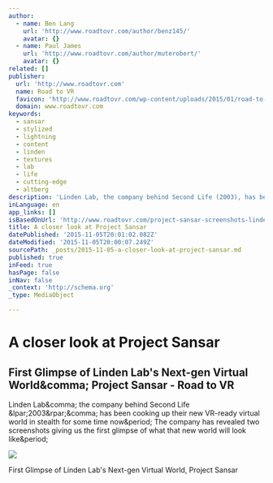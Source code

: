 ```yaml
---
author:
  - name: Ben Lang
    url: 'http://www.roadtovr.com/author/benz145/'
    avatar: {}
  - name: Paul James
    url: 'http://www.roadtovr.com/author/muterobert/'
    avatar: {}
related: []
publisher:
  url: 'http://www.roadtovr.com'
  name: Road to VR
  favicon: 'http://www.roadtovr.com/wp-content/uploads/2015/01/road-to-vr-logo-for-social-media-54aabc8av1_site_icon-150x150.png'
  domain: www.roadtovr.com
keywords:
  - sansar
  - stylized
  - lightning
  - content
  - linden
  - textures
  - lab
  - life
  - cutting-edge
  - altberg
description: 'Linden Lab, the company behind Second Life (2003), has been cooking up their new VR-ready virtual world in stealth for some time now. The company has revealed two screenshots giving us the first glimpse of what that new world will look like.'
inLanguage: en
app_links: []
isBasedOnUrl: 'http://www.roadtovr.com/project-sansar-screenshots-linden-lab-virtual-world-next-gen-second-life/'
title: A closer look at Project Sansar
datePublished: '2015-11-05T20:01:02.082Z'
dateModified: '2015-11-05T20:00:07.249Z'
sourcePath: _posts/2015-11-05-a-closer-look-at-project-sansar.md
published: true
inFeed: true
hasPage: false
inNav: false
_context: 'http://schema.org'
_type: MediaObject

---
```

# A closer look at Project Sansar

<article style=""><h1>First Glimpse of Linden Lab's Next-gen Virtual World&amp;comma; Project Sansar - Road to VR</h1><p>Linden Lab&amp;comma; the company behind Second Life &amp;lpar;2003&amp;rpar;&amp;comma; has been cooking up their new VR-ready virtual world in stealth for some time now&amp;period; The company has revealed two screenshots giving us the first glimpse of what that new world will look like&amp;period;</p><img src="http://www.roadtovr.com/wp-content/uploads/2015/11/project-sansar-screenshot-liden-lab-second-life-2-2.jpg" /></article>

First Glimpse of Linden Lab's Next-gen Virtual World, Project Sansar